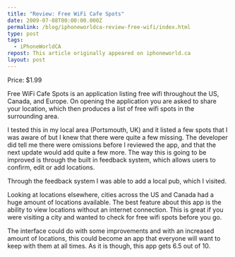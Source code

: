 ```yaml
---
title: "Review: Free WiFi Cafe Spots"
date: 2009-07-08T00:00:00.000Z
permalink: /blog/iphoneworldca-review-free-wifi/index.html
type: post
tags:
  - iPhoneWorldCA
repost: This article originally appeared on iphoneworld.ca
layout: post
---
```


Price: $1.99

Free WiFi Cafe Spots is an application listing free wifi throughout the US, Canada, and Europe. On opening the application you are asked to share your location, which then produces a list of free wifi spots in the surrounding area.

I tested this in my local area (Portsmouth, UK) and it listed a few spots that I was aware of but I knew that there were quite a few missing. The developer did tell me there were omissions before I reviewed the app, and that the next update would add quite a few more. The way this is going to be improved is through the built in feedback system, which allows users to confirm, edit or add locations.

Through the feedback system I was able to add a local pub, which I visited.

Looking at locations elsewhere, cities across the US and Canada had a huge amount of locations available. The best feature about this app is the ability to view locations without an internet connection. This is great if you were visiting a city and wanted to check for free wifi spots before you go.

The interface could do with some improvements and with an increased amount of locations, this could become an app that everyone will want to keep with them at all times. As it is though, this app gets 6.5 out of 10.